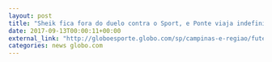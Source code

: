 ```yaml
---
layout: post
title: "Sheik fica fora do duelo contra o Sport, e Ponte viaja indefinida para o Recife"
date: 2017-09-13T00:00:11+00:00
external_link: "http://globoesporte.globo.com/sp/campinas-e-regiao/futebol/times/ponte-preta/noticia/sheik-fica-fora-do-duelo-contra-o-sport-e-ponte-viaja-indefinida-para-o-recife.ghtml"
categories: news globo.com
---
```


